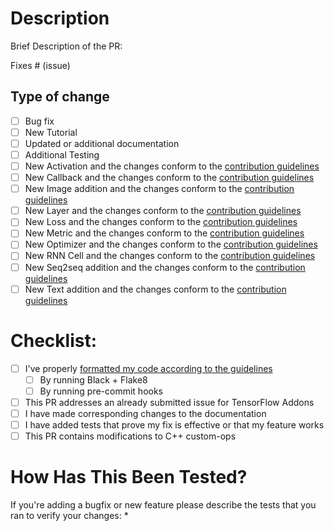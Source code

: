 # Description

Brief Description of the PR:

Fixes # (issue)

## Type of change

- [ ] Bug fix
- [ ] New Tutorial
- [ ] Updated or additional documentation
- [ ] Additional Testing
- [ ] New Activation and the changes conform to the [contribution guidelines](https://github.com/tensorflow/addons/blob/master/tensorflow_addons/activations/README.md#contribution-guidelines)
- [ ] New Callback and the changes conform to the [contribution guidelines](https://github.com/tensorflow/addons/blob/master/tensorflow_addons/callbacks/README.md#contribution-guidelines)
- [ ] New Image addition and the changes conform to the [contribution guidelines](https://github.com/tensorflow/addons/blob/master/tensorflow_addons/image/README.md#contribution-guidelines)
- [ ] New Layer and the changes conform to the [contribution guidelines](https://github.com/tensorflow/addons/blob/master/tensorflow_addons/layers/README.md#contribution-guidelines)
- [ ] New Loss and the changes conform to the [contribution guidelines](https://github.com/tensorflow/addons/blob/master/tensorflow_addons/losses/README.md#contribution-guidelines)
- [ ] New Metric and the changes conform to the [contribution guidelines](https://github.com/tensorflow/addons/blob/master/tensorflow_addons/metrics/README.md#contribution-guidelines)
- [ ] New Optimizer and the changes conform to the [contribution guidelines](https://github.com/tensorflow/addons/blob/master/tensorflow_addons/optimizers/README.md#contribution-guidelines)
- [ ] New RNN Cell and the changes conform to the [contribution guidelines](https://github.com/tensorflow/addons/blob/master/tensorflow_addons/rnn/README.md#contribution-guidelines)
- [ ] New Seq2seq addition and the changes conform to the [contribution guidelines](https://github.com/tensorflow/addons/blob/master/tensorflow_addons/seq2seq/README.md#contribution-guidelines)
- [ ] New Text addition and the changes conform to the [contribution guidelines](https://github.com/tensorflow/addons/blob/master/tensorflow_addons/text/README.md#contribution-guidelines)

# Checklist:

- [ ] I've properly [formatted my code according to the guidelines](https://github.com/tensorflow/addons/blob/master/CONTRIBUTING.md#coding-style)
    - [ ] By running Black + Flake8
    - [ ] By running pre-commit hooks
- [ ] This PR addresses an already submitted issue for TensorFlow Addons
- [ ] I have made corresponding changes to the documentation
- [ ] I have added tests that prove my fix is effective or that my feature works
- [ ] This PR contains modifications to C++ custom-ops

# How Has This Been Tested?

If you're adding a bugfix or new feature please describe the tests that you ran to verify your changes:
*  
